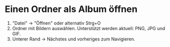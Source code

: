# Einen Ordner als Album öffnen
1. "Datei" -> "Öffnen" oder alternativ Strg+O
2. Ordner mit Bildern auswählen. Unterstützt werden aktuell: PNG, JPG und GIF.
3. Unterer Rand -> Nächstes und vorheriges zum Navigieren.